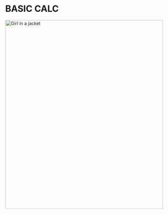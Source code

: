 <h1>BASIC CALC</h1>
<img src="https://media.licdn.com/dms/image/v2/D5622AQEE7EIL4e7ycg/feedshare-shrink_2048_1536/B56ZXr4C7rGsAo-/0/1743419093887?e=1755129600&v=beta&t=kNWTqmcYXIZt2HRVke4Hjw7zSz-EkF14YP78merSCVk" alt="Girl in a jacket" width="500" height="600">
